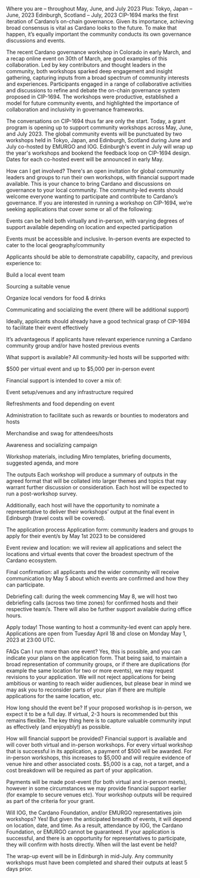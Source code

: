 Where you are – throughout May, June, and July 2023
Plus:
Tokyo, Japan – June, 2023
Edinburgh, Scotland – July, 2023
CIP-1694 marks the first iteration of Cardano’s on-chain governance. Given its importance, achieving broad consensus is vital as Cardano looks to the future. To make that happen, it’s equally important the community conducts its own governance discussions and events. 

The recent Cardano governance workshop in Colorado in early March, and a recap online event on 30th of March, are good examples of this collaboration. Led by key contributors and thought leaders in the community, both workshops sparked deep engagement and insight gathering, capturing inputs from a broad spectrum of community interests and experiences. Participants engaged in a range of collaborative activities and discussions to refine and debate the on-chain governance system proposed in CIP-1694. The workshops were productive, established a model for future community events, and highlighted the importance of collaboration and inclusivity in governance frameworks. 

The conversations on CIP-1694 thus far are only the start. Today, a grant program is opening up to support community workshops across May, June, and July 2023. The global community events will be punctuated by two workshops held in Tokyo, Japan, and Edinburgh, Scotland during June and July co-hosted by EMURGO and IOG. Edinburgh's event in July will wrap up the year's workshops and bookend the feedback loop on CIP-1694 design. Dates for each co-hosted event will be announced in early May.

How can I get involved?
There's an open invitation for global community leaders and groups to run their own workshops, with financial support made available. This is your chance to bring Cardano and discussions on governance to your local community. The community-led events should welcome everyone wanting to participate and contribute to Cardano’s governance. If you are interested in running a workshop on CIP-1694, we’re seeking applications that cover some or all of the following:

Events can be held both virtually and in-person, with varying degrees of support available depending on location and expected participation

Events must be accessible and inclusive. In-person events are expected to cater to the local geography/community 

Applicants should be able to demonstrate capability, capacity, and previous experience to:

Build a local event team

Sourcing a suitable venue

Organize local vendors for food & drinks

Communicating and socializing the event (there will be additional support)

Ideally, applicants should already have a good technical grasp of CIP-1694 to facilitate their event effectively 

It’s advantageous if applicants have relevant experience running a Cardano community group and/or have hosted previous events 

What support is available?
 All community-led hosts will be supported with:

$500 per virtual event and up to $5,000 per in-person event

Financial support is intended to cover a mix of:

Event setup/venues and any infrastructure required

Refreshments and food depending on event

Administration to facilitate such as rewards or bounties to moderators and hosts

Merchandise and swag for attendees/hosts

Awareness and socializing campaign

Workshop materials, including Miro templates, briefing documents, suggested agenda, and more

The outputs
Each workshop will produce a summary of outputs in the agreed format that will be collated into larger themes and topics that may warrant further discussion or consideration. Each host will be expected to run a post-workshop survey.

Additionally, each host will have the opportunity to nominate a representative to deliver their workshops’ output at the final event in Edinburgh (travel costs will be covered).

The application process
Application form: community leaders and groups to apply for their event/s by May 1st 2023 to be considered 

Event review and location: we will review all applications and select the locations and virtual events that cover the broadest spectrum of the Cardano ecosystem.

Final confirmation: all applicants and the wider community will receive communication by May 5 about which events are confirmed and how they can participate.

Debriefing call: during the week commencing May 8, we will host two debriefing calls (across two time zones) for confirmed hosts and their respective team/s. There will also be further support available during office hours.

Apply today!
Those wanting to host a community-led event can apply here. Applications are open from Tuesday April 18 and close on Monday May 1, 2023 at 23:00 UTC. 

FAQs
Can I run more than one event?
Yes, this is possible, and you can indicate your plans on the application form. That being said, to maintain a broad representation of community groups, or if there are duplications (for example the same location for two or more events), we may request revisions to your application. We will not reject applications for being ambitious or wanting to reach wider audiences, but please bear in mind we may ask you to reconsider parts of your plan if there are multiple applications for the same location, etc.

How long should the event be?
If your proposed workshop is in-person, we expect it to be a full day. If virtual, 2-3 hours is recommended but this remains flexible. The key thing here is to capture valuable community input as effectively (and enjoyably!) as possible.

How will financial support be provided?
Financial support is available and will cover both virtual and in-person workshops. For every virtual workshop that is successful in its application, a payment of $500 will be awarded. For in-person workshops, this increases to $5,000 and will require evidence of venue hire and other associated costs. $5,000 is a cap, not a target, and a cost breakdown will be required as part of your application. 

Payments will be made post-event (for both virtual and in-person meets), however in some circumstances we may provide financial support earlier (for example to secure venues etc). Your workshop outputs will be required as part of the criteria for your grant.

Will IOG, the Cardano Foundation, and/or EMURGO representatives join workshops?
Yes! But given the anticipated breadth of events, it will depend on location, date, and time. As a result, attendance by IOG, the Cardano Foundation, or EMURGO cannot be guaranteed. If your application is successful, and there is an opportunity for representatives to participate, they will confirm with hosts directly.
When will the last event be held?

The wrap-up event will be in Edinburgh in mid-July. Any community workshops must have been completed and shared their outputs at least 5 days prior.

